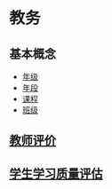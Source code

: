 # 教务

## 基本概念
* [年级](nianji.md)
* [年段](nianduan.md)
* [课程](course.md)
* [班级](class.md)

## [教师评价](teaching-quality-evaluation.md)
## [学生学习质量评估](learning-quality-evaluation.md)
